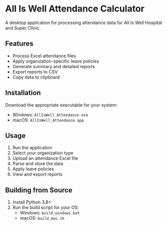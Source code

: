 # All Is Well Attendance Calculator

A desktop application for processing attendance data for All Is Well Hospital and Super Clinic.

## Features
- Process Excel attendance files
- Apply organization-specific leave policies
- Generate summary and detailed reports
- Export reports to CSV
- Copy data to clipboard

## Installation
Download the appropriate executable for your system:
- Windows: `AllIsWell_Attendance.exe`
- macOS: `AllIsWell_Attendance.app`

## Usage
1. Run the application
2. Select your organization type
3. Upload an attendance Excel file
4. Parse and store the data
5. Apply leave policies
6. View and export reports

## Building from Source
1. Install Python 3.8+
2. Run the build script for your OS:
   - Windows: `build_windows.bat`
   - macOS: `build_mac.sh`
